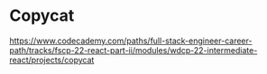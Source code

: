# Copycat

https://www.codecademy.com/paths/full-stack-engineer-career-path/tracks/fscp-22-react-part-ii/modules/wdcp-22-intermediate-react/projects/copycat

